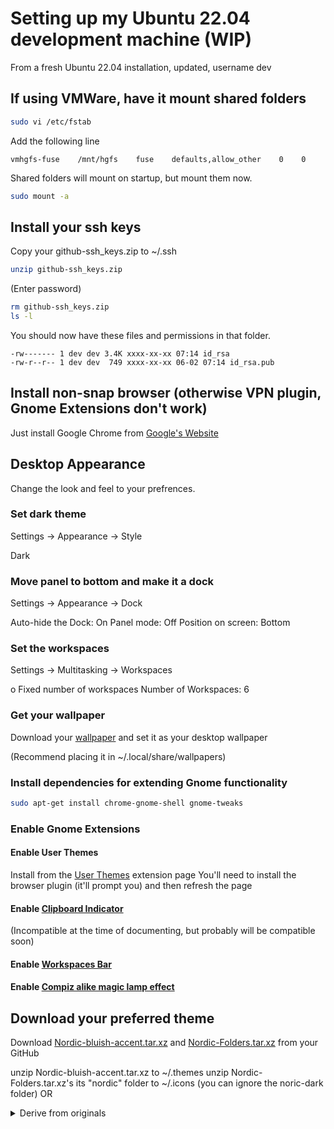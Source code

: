 # Setting up my Ubuntu 22.04 development machine (WIP)

From a fresh Ubuntu 22.04 installation, updated, username dev

## If using VMWare, have it mount shared folders

```sh
sudo vi /etc/fstab
```

Add the following line

```
vmhgfs-fuse    /mnt/hgfs    fuse    defaults,allow_other    0    0
```

Shared folders will mount on startup, but mount them now.

```sh
sudo mount -a
```

## Install your ssh keys

Copy your github-ssh_keys.zip to ~/.ssh

```sh
unzip github-ssh_keys.zip
```

(Enter password)

```sh
rm github-ssh_keys.zip
ls -l
```

You should now have these files and permissions in that folder.

```
-rw------- 1 dev dev 3.4K xxxx-xx-xx 07:14 id_rsa
-rw-r--r-- 1 dev dev  749 xxxx-xx-xx 06-02 07:14 id_rsa.pub
```

## Install non-snap browser (otherwise VPN plugin, Gnome Extensions don't work)

Just install Google Chrome from [Google's Website](https://www.google.com/chrome)

## Desktop Appearance

Change the look and feel to your prefrences.

### Set dark theme

Settings -> Appearance -> Style

Dark

### Move panel to bottom and make it a dock

Settings -> Appearance -> Dock

Auto-hide the Dock: On
Panel mode: Off
Position on screen: Bottom

### Set the workspaces

Settings -> Multitasking -> Workspaces

o Fixed number of workspaces
Number of Workspaces: 6

### Get your wallpaper

Download your [wallpaper](https://wallpaperaccess.com/download/blue-lagoon-3908317) and set it as your desktop wallpaper

(Recommend placing it in ~/.local/share/wallpapers)

### Install dependencies for extending Gnome functionality

```sh
sudo apt-get install chrome-gnome-shell gnome-tweaks
```

### Enable Gnome Extensions

#### Enable User Themes

Install from the [User Themes](https://extensions.gnome.org/extension/19/user-themes/) extension page
You'll need to install the browser plugin (it'll prompt you) and then refresh the page

#### Enable [Clipboard Indicator](https://extensions.gnome.org/extension/779/clipboard-indicator/)

(Incompatible at the time of documenting, but probably will be compatible soon)

#### Enable [Workspaces Bar](https://extensions.gnome.org/extension/3851/workspaces-bar/)

#### Enable [Compiz alike magic lamp effect](https://extensions.gnome.org/extension/3740/compiz-alike-magic-lamp-effect/)

## Download your preferred theme

Download [Nordic-bluish-accent.tar.xz](https://github.com/jasonmb626/LinuxDev/raw/main/Nordic-bluish-accent.tar.xz) and [Nordic-Folders.tar.xz](https://github.com/jasonmb626/LinuxDev/raw/main/Nordic-bluish-accent.tar.xz) from your GitHub

unzip Nordic-bluish-accent.tar.xz to ~/.themes
unzip Nordic-Folders.tar.xz's its "nordic" folder to ~/.icons (you can ignore the noric-dark folder)
OR

<details>
  <summary>Derive from originals</summary>

[Nordic GTK3 theme](https://www.gnome-look.org/p/1267246/)

- Download Nordic-bluish-accent.tar.xz, unzip  its Nordic-bluish-accent contents to ~/.themes (ignore the Nordic-bluish-accent-v40 folder)
- Download Nordic-Folders.tar.xz, unzip its "nordic" folder to ~/.icons (you can ignore the noric-dark folder)
  
edit the gnome-shell.css from the gnome-shell folder of Nordic-bluish-accent

Add transparancy to the #dash background-color and border

```
/* DASHBOARD */
#dash {
  font-size: 9pt;
  color: #d8dee9;
  background-color: #1d212800; /*This line edited*/
  padding: 6px 0;
  border: 1px solid #1f232b00; /*This line edited*/
  border-left: 0px;
  border-radius: 0px 5px 5px 0px; }
</details>
```

### Set the themes

Open tweaks -> Appearance -> set applications, shell to Nordic-bluish-accent, set icons to Nordic
-> Window Titlebars -> Placement = Left

### Install Alacritty & zsh

Alacritty PPA directions copied from [here](https://ubuntuhandbook.org/index.php/2020/12/install-alacritty-ppa-ubuntu-20-04/)

```sh
sudo add-apt-repository ppa:aslatter/ppa
sudo apt install alacritty zsh vim curl
chsh
```
set to /usr/bin/zsh

### Setup Alacritty

#### Install Theme

Follow directions on their [GitHub page](https://github.com/arcticicestudio/nord-alacritty)

Also set background opacity

(This option was recently changed from background_opacity: 0.8 to the below)

```
window:
  opacity: 0.8
```

#### Create custom launcher for Alacritty so border theme is applied

```sh
touch ~/.local/share/applications/alacritty.sh
chmod +x ~/.local/share/applications/alacritty.sh
vim ~/.local/share/applications/alacritty.sh
```

Make it read:
```
#!/bin/bash
env WINIT_UNIX_BACKEND=x11 alacritty
```

Create the .desktop entry
```sh
vim ~/.local/share/applications/alacritty.desktop
```

Make it read:
```
[Desktop Entry]
Type=Application
TryExec=/home/dev/.local/share/applications/alacritty.sh
Exec=/home/dev/.local/share/applications/alacritty.sh
Icon=com.alacritty.Alacritty
Terminal=false
Categories=System;TerminalEmulator;

Name=Alacritty (Theme)
GenericName=Terminal
Comment=A fast, cross-platform, OpenGL terminal emulator
StartupWMClass=Alacritty
Actions=New;

[Desktop Action New]
Name=New Terminal
Exec=/home/dev/.local/share/applications/alacritty.sh
```

#### Reboot

This is a good time to reboot so all the changes get sourced properly.

### Install and Configure Powerline 10k

Steal some of the zsh powerlevel10k stuff from Manjaro
Download the tarball hosting on GitHub [here](https://github.com/jasonmb626/LinuxDev/raw/main/zsh.tar.xz)

Unzip it to ~/.local/share

Open Alacritty or Gnome Shell

You won't have a .zshrc file yet, so just choose option "0" to create an empty one if prompted.

```sh
cd ~/Downloads
tar xvf zsh.tar.xz -C ~/.local/share
```

Install the 4 meslo fonts recommended for Powerline 10k
Links [here](https://github.com/romkatv/powerlevel10k#meslo-nerd-font-patched-for-powerlevel10k)
or in this base repo in fonts/ttf folder (might as well install JetBrains fonts at the smae time :) )

```sh
git clone --depth=1 https://github.com/romkatv/powerlevel10k.git ~/powerlevel10k
echo 'source ~/powerlevel10k/powerlevel10k.zsh-theme' >>~/.zshrc
```

### Install [zsh-nvm](https://github.com/lukechilds/zsh-nvm)

```sh
git clone https://github.com/lukechilds/zsh-nvm.git ~/.zsh-nvm
```

Restart terminal and Powerlevel10k will prompt you for options.

My options:
* Diamond -> y
* Lock -> y
* Debian -> y
* Do they fit -> y
* Prompt Style -> 3 (Rainbow)
* Character Set -> 1 (Unicode)
* Show current time? -> 3 (12-hour format.)
* Prompt Separators -> 1 (Angled)
* Prompt Heads -> 1 (Sharp)
* Prompt Tails -> 1 (Flat)
* Prompt Height -> 2 (Two lines)
* Prompt Connection -> 3 (Solid)
* Prompt Frame -> 4 (Full)
* Connection & Frame Color -> 1 (Lightest)
* Prompt Spacing -> 2 (Sparse)
* Icons -> 2 (Many icons)
* Prompt Flow -> 2 (Fluent)
* Enable Transient Prompt? -> y (Yes)
* Instant Prompt Mode -> 1 (Verbose)
* Apply changes to ~/.zshrc? -> y (Yes)

### Edit your .zshrc

```
# Enable Powerlevel10k instant prompt. Should stay close to the top of ~/.zshrc.
# Initialization code that may require console input (password prompts, [y/n]
# confirmations, etc.) must go above this block; everything else may go below.
if [[ -r "${XDG_CACHE_HOME:-$HOME/.cache}/p10k-instant-prompt-${(%):-%n}.zsh" ]]; then
  source "${XDG_CACHE_HOME:-$HOME/.cache}/p10k-instant-prompt-${(%):-%n}.zsh"
fi

# Use powerline
USE_POWERLINE="true"

# Source manjaro-zsh-configuration
if [[ -e ~/.local/share/zsh/manjaro-zsh-config ]]; then
  source ~/.local/share/zsh/manjaro-zsh-config
fi
# Use manjaro zsh prompt
if [[ -e ~/.local/share/zsh/manjaro-zsh-prompt ]]; then
  source ~/.local/share/zsh/manjaro-zsh-prompt
fi

# Created by newuser for 5.8
source ~/powerlevel10k/powerlevel10k.zsh-theme

# To customize prompt, run `p10k configure` or edit ~/.p10k.zsh.
[[ ! -f ~/.p10k.zsh ]] || source ~/.p10k.zsh

#zsh-nvm
[[ ! -f ~/.zsh-nvm/zsh-nvm.plugin.zsh ]] || source ~/.zsh-nvm/zsh-nvm.plugin.zsh
```

Exit terminal and reopen. It'll give a bit of an error but that's okay. It's a one-time error.

### Install docker

These instruction copied from [official docker website](https://docs.docker.com/engine/install/ubuntu/)

```sh
curl -fsSL https://download.docker.com/linux/ubuntu/gpg | sudo gpg --dearmor -o /usr/share/keyrings/docker-archive-keyring.gpg
echo "deb [arch=$(dpkg --print-architecture) signed-by=/usr/share/keyrings/docker-archive-keyring.gpg] https://download.docker.com/linux/ubuntu   $(lsb_release -cs) stable" | sudo tee /etc/apt/sources.list.d/docker.list > /dev/null
sudo apt-get update
sudo apt-get install docker-ce docker-ce-cli containerd.io

sudo usermod -aG docker dev
sudo systemctl start docker
sudo systemctl enable docker
```

### Install Node LTS

```sh
nvm i --lts
```

### Install nodemon globaly

```sh
npm i -g nodemon
```

### Download and install the JetBrains Mono font (If not already done)

Available on their [website](https://www.jetbrains.com/lp/mono/)

Direct download [link](https://download.jetbrains.com/fonts/JetBrainsMono-2.225.zip?_gl=1*xpo28q*_ga*MTc5NjcwNTg5MS4xNjIyOTAyMDA4*_ga_V0XZL7QHEB*MTYyMjkwMjAwNy4xLjAuMTYyMjkwMjAwNy4w&_ga=2.122909122.871394511.1622902008-1796705891.1622902008).

### IDEs/Code Editors

#### If using Intellij IDEA

```sh
flatpak install flathub com.jetbrains.IntelliJ-IDEA-Community
```

#### If using VSCode

Install [VS Code](https://code.visualstudio.com/docs/setup/linux#_rhel-fedora-and-centos-based-distributions)

(Todo - VSCodium? Code-OSS)

```sh
sudo rpm --import https://packages.microsoft.com/keys/microsoft.asc
sudo sh -c 'echo -e "[code]\nname=Visual Studio Code\nbaseurl=https://packages.microsoft.com/yumrepos/vscode\nenabled=1\ngpgcheck=1\ngpgkey=https://packages.microsoft.com/keys/microsoft.asc" > /etc/yum.repos.d/vscode.repo'
sudo dnf check-update
sudo dnf install code
```

### Install Docker Compose

```sh
sudo curl -L "https://github.com/docker/compose/releases/download/1.29.2/docker-compose-$(uname -s)-$(uname -m)" -o /usr/local/bin/docker-compose
sudo chmod +x /usr/local/bin/docker-compose
```

From this (link)[https://docs.docker.com/compose/install/]

### Install Screenkey

```sh
sudo dnf install screenkey
```

Note: as of the time of this writing screenkey doesn't fully work on Wayland.

### (optional) Make screenkey start on boot

Superkey -> type "Startup" open startup applications
Add new

```
screenkey -p fixed -g 325x50-5+5 --key-mode composed --bak-mode normal --mods-mode normal --bg-color '#434C5E' --font-color '#A3BE8C' --opacity '0.8'
```

Should we do this?

https://itsfoss.com/enable-applet-indicator-gnome/
